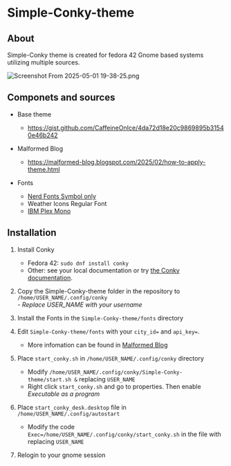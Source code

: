 # Simple-Conky-theme

## About

Simple-Conky theme is created for fedora 42 Gnome based systems utilizing multiple sources.

![Screenshot From 2025-05-01 19-38-25.png](:/f743e38b79454e689ee8effaf9755557)

## Componets and sources

- Base theme
    
    - https://gist.github.com/CaffeineOnIce/4da72d18e20c9869895b31540e46b242
- Malformed Blog
    
    - https://malformed-blog.blogspot.com/2025/02/how-to-apply-theme.html
- Fonts
    
    - [Nerd Fonts Symbol only](https://www.nerdfonts.com/cheat-sheet)
    - Weather Icons Regular Font
    - [IBM Plex Mono](https://fonts.google.com/specimen/IBM+Plex+Mono)

## Installation

1.  Install Conky
    - Fedora 42: `sudo dnf install conky`
    - Other: see your local documentation or try [the Conky documentation](http://conky.sourceforge.net/documentation.html).
2.  Copy the Simple-Conky-theme folder in the repository to `/home/USER_NAME/.config/conky`  
    *\- Replace USER_NAME with your username*
    
3.  Install the Fonts in the `Simple-Conky-theme/fonts` directory
    
4.  Edit `Simple-Conky-theme/fonts` with your `city_id=` and `api_key=`.
    
    - More infomation can be found in [Malformed Blog](https://malformed-blog.blogspot.com/2025/02/how-to-apply-theme.html)
5.  Place `start_conky.sh` in `/home/USER_NAME/.config/conky` directory
    - Modify `/home/USER_NAME/.config/conky/Simple-Conky-theme/start.sh &` replacing `USER_NAME`
    - Right click `start_conky.sh` and go to properties. Then enable *Executable as a program*
6.  Place `start_conky_desk.desktop` file in `/home/USER_NAME/.config/autostart`
	- Modify the code `Exec=/home/USER_NAME/.config/conky/start_conky.sh` in the file with replacing `USER_NAME`
    
7.  Relogin to your gnome session